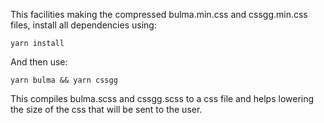 This facilities making the compressed bulma.min.css and cssgg.min.css files, install all dependencies using:
```
yarn install
```

And then use:
```
yarn bulma && yarn cssgg
```

This compiles bulma.scss and cssgg.scss to a css file and helps lowering the size of the css that will be sent to the user.

